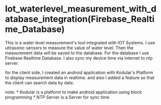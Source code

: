 # Iot_waterlevel_measurement_with_database_integration(Firebase_Realtime_Database)
This is a water level measurement's tool integrated with IOT Systems. I use ultrasonic sensors to measure the value of water level. 
Then the measurement data will be saved to the database. For the database I use Firebase Realtime Database.
I also sync my device time via internet to ntp server. 

for the client side, I created an android application with Kodular's Platform to display measurement data in realtime. and also I added a feature so that the client can search data by date. 

note: * Kodular is a platform to make android application using block programming
      * NTP Server is a Server for sync time 

